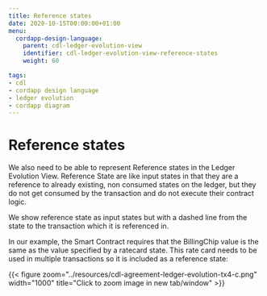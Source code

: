 ```yaml
---
title: Reference states
date: 2020-10-15T00:00:00+01:00
menu:
  cordapp-design-language:
    parent: cdl-ledger-evolution-view
    identifier: cdl-ledger-evolution-view-reference-states
    weight: 60

tags:
- cdl
- cordapp design language
- ledger evolution
- cordapp diagram
---
```


# Reference states

We also need to be able to represent Reference states in the Ledger Evolution View. Reference State are like input states in that they are a reference to already existing, non consumed states on the ledger, but they do not get consumed by the transaction and do not execute their contract logic.

We show reference state as input states but with a dashed line from the state to the transaction which it is referenced in.

In our example, the Smart Contract requires that the BillingChip value is the same as the value specified by a ratecard state. This rate card needs to be used in multiple transactions so it is included as a reference state:

{{< figure zoom="../resources/cdl-agreement-ledger-evolution-tx4-c.png" width="1000" title="Click to zoom image in new tab/window" >}}

